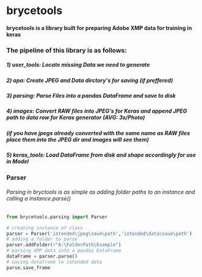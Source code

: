 # brycetools
#### brycetools is a library built for preparing Adobe XMP data for training in keras

### The pipeline of this library is as follows:
##### 1) **user_tools**: Locate missing Data we need to generate
##### **2) apa**: Create JPEG and Data dirctory's for saving (if preffered)
##### 3) **parsing**: Parse Files into a pandas DataFrame and save to disk
##### 4) **images**: Convert RAW files into JPEG's for Keras and append JPEG path to data row for Keras generator (AVG: 3s/Photo)
##### (if you have jpegs already converted with the same name as RAW files place them into the JPEG dir and images will see them)
##### 5) **keras_tools**: Load DataFrame from disk and shape accordingly for use in Model

### Parser
###### Parsing in bryctools is as simple as adding folder paths to an instance and calling a instance.parse()
```python
from brycetools.parsing import Parser

# creating instance of class
parser = Parser('intended\jpeg\save\path','intended\data\save\path')
# adding a folder to parse
parser.addFolder(r"A:\FolderPath\Example")
# parsing XMP data into a pandas DataFrame
dataFrame = parser.parse()
# saving dataframe to intended data
parse.save_frame
```